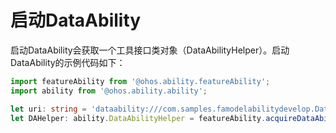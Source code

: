 # 启动DataAbility


启动DataAbility会获取一个工具接口类对象（DataAbilityHelper）。启动DataAbility的示例代码如下：

```ts
import featureAbility from '@ohos.ability.featureAbility';
import ability from '@ohos.ability.ability';

let uri: string = 'dataability:///com.samples.famodelabilitydevelop.DataAbility';
let DAHelper: ability.DataAbilityHelper = featureAbility.acquireDataAbilityHelper(uri);
```

